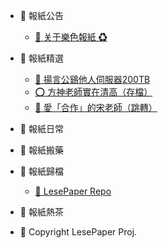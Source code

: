 * 🧧 報紙公告

	* [💯 关于樂色報紙 ♻](README.md)
	
* 💊 報紙精選
	
	* [🐓 揚言公鷄他人伺服器200TB](wujianhao.md)
	* [⭕ 方神老師實在清高（存檔）](fangshen.md)
	* [🦆 愛「合作」的宋老師（跳轉）](https://sweet.ciallo.life/)

* 🎇 報紙日常
	
* 🎈 報紙搬藥

* 🎑 報紙歸檔

	* [💢 LesePaper Repo](https://github.com/xunwtlt/lspaper/docs/images)

* 🍵 報紙熱茶


*  📰 Copyright LesePaper Proj.